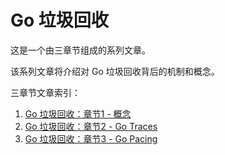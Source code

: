# Go 垃圾回收

这是一个由三章节组成的系列文章。

该系列文章将介绍对 Go 垃圾回收背后的机制和概念。

三章节文章索引：

1. [Go 垃圾回收：章节1 - 概念](https://juejin.cn/post/6844903888177332237)
2. [Go 垃圾回收：章节2 - Go Traces](https://juejin.cn/post/6844903892212269064)
3. [Go 垃圾回收：章节3 - Go Pacing](https://juejin.cn/post/6844903902924521485)

